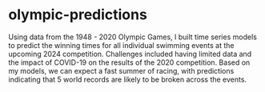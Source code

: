 # olympic-predictions
Using data from the 1948 - 2020 Olympic Games, I built time series models to predict the winning times for all individual swimming events at the upcoming 2024 competition. Challenges included having limited data and the impact of COVID-19 on the results of the 2020 competition. Based on my models, we can expect a fast summer of racing, with predictions indicating that 5 world records are likely to be broken across the events.

